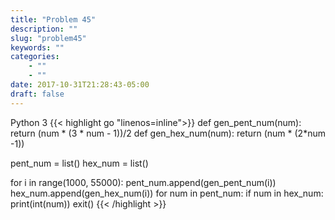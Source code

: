 ```yaml
---
title: "Problem 45"
description: ""
slug: "problem45"
keywords: ""
categories: 
    - ""
    - ""
date: 2017-10-31T21:28:43-05:00
draft: false
---
```

Python 3
{{< highlight go  "linenos=inline">}}
def gen_pent_num(num):
    return (num * (3 * num - 1))/2
def gen_hex_num(num):
    return (num * (2*num -1))

pent_num = list()
hex_num = list()

for i in range(1000, 55000):
    pent_num.append(gen_pent_num(i))
    hex_num.append(gen_hex_num(i))
for num in pent_num:
    if num in hex_num:
        print(int(num))
        exit()
{{< /highlight >}}
